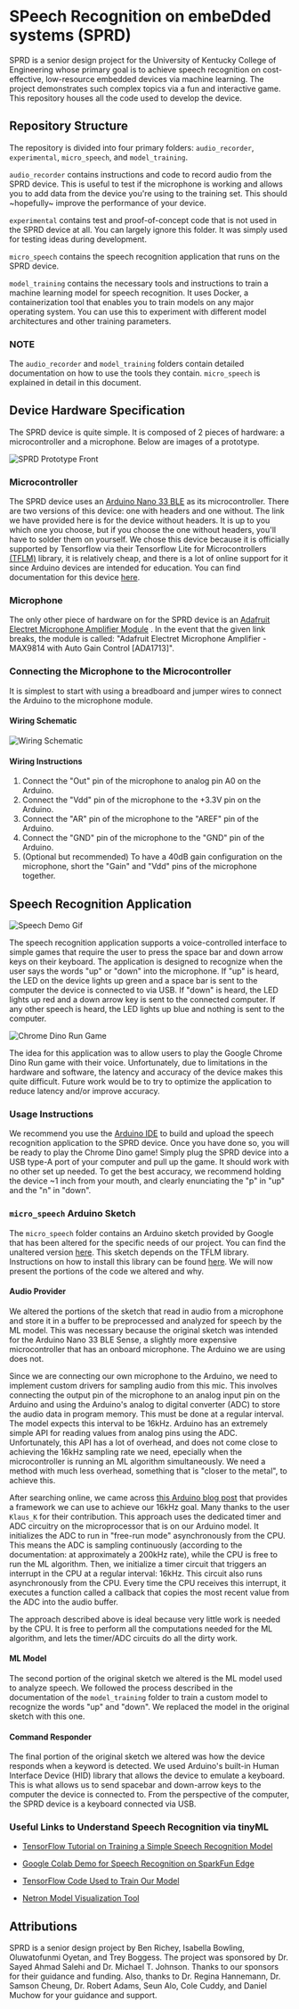 # SPeech Recognition on embeDded systems (SPRD)

SPRD is a senior design project for the University of Kentucky College
of Engineering whose primary goal is to achieve speech recognition on
cost-effective, low-resource embedded devices via machine learning. The project
demonstrates such complex topics via a fun and interactive game. This repository
houses all the code used to develop the device.

## Repository Structure

The repository is divided into four primary folders: `audio_recorder`,
`experimental`, `micro_speech`, and `model_training`.

`audio_recorder` contains instructions and code to record audio from
the SPRD device. This is useful to test if the microphone is working and
allows you to add data from the device you're using to the training set. This
should \~hopefully\~ improve the performance of your device.

`experimental` contains test and proof-of-concept code that is not
used in the SPRD device at all. You can largely ignore this folder. It
was simply used for testing ideas during development.

`micro_speech` contains the speech recognition application that runs on the SPRD
device.

`model_training` contains the necessary tools and instructions to
train a machine learning model for speech recognition. It uses Docker, a
containerization tool that enables you to train models on any major operating
system. You can use this to experiment with different model architectures and
other training parameters.

### NOTE
The `audio_recorder` and `model_training` folders contain detailed
documentation on how to use the tools they contain. `micro_speech` is
explained in detail in this document.

## Device Hardware Specification

The SPRD device is quite simple. It is composed of 2 pieces of
hardware: a microcontroller and a microphone. Below are images of a
prototype.

![SPRD Prototype Front](./media/SPRD_Prototype.png)

### Microcontroller

The SPRD device uses an [Arduino Nano 33 BLE](https://store-usa.arduino.cc/products/arduino-nano-33-ble-with-headers?selectedStore=us)
as its microcontroller. There are two versions of this device: one
with headers and one without. The link we have provided here is for
the device without headers. It is up to you which one you choose, but
if you choose the one without headers, you'll have to solder them on
yourself. We chose this device because it is officially supported by
Tensorflow via their Tensorflow Lite for Microcontrollers
[(TFLM)](https://www.tensorflow.org/lite/microcontrollers) library, it
is relatively cheap, and there is a lot of online support for it since
Arduino devices are intended for education. You can find documentation
for this device [here](https://docs.arduino.cc/hardware/nano-33-ble).

### Microphone

The only other piece of hardware on for the SPRD device is an
[Adafruit Electret Microphone Amplifier Module](https://www.adafruit.com/product/1713)
. In the event that the given link breaks, the module is called:
"Adafruit Electret Microphone Amplifier - MAX9814 with Auto Gain Control
\[ADA1713\]".

### Connecting the Microphone to the Microcontroller

It is simplest to start with using a breadboard and jumper wires to
connect the Arduino to the microphone module.

#### Wiring Schematic

![Wiring Schematic](./media/wiring_schematic.png)

#### Wiring Instructions

1. Connect the "Out" pin of the microphone to analog pin A0 on the
Arduino.
2. Connect the "Vdd" pin of the microphone to the +3.3V pin on the
Arduino.
3. Connect the "AR" pin of the microphone to the "AREF" pin of the
Arduino.
4. Connect the "GND" pin of the microphone to the "GND" pin of the
Arduino.
5. (Optional but recommended) To have a 40dB gain configuration on the
microphone, short the "Gain" and "Vdd" pins of the microphone together.

## Speech Recognition Application

![Speech Demo Gif](./media/SpeechDemo.gif)

The speech recognition application supports a voice-controlled interface
to simple games that require the user to press the space bar and down arrow keys
on their keyboard. The application is designed to recognize when the user says
the words "up" or "down" into the microphone. If "up" is heard, the LED on the
device lights up green and a space bar is sent to the computer the device is
connected to via USB. If "down" is heard, the LED lights up red and a down arrow
key is sent to the connected computer. If any other speech is heard, the LED
lights up blue and nothing is sent to the computer.

![Chrome Dino Run Game](./media/ChromeDino.png)

The idea for this application was to allow users to play the Google
Chrome Dino Run game with their voice. Unfortunately, due to
limitations in the hardware and software, the latency and accuracy of
the device makes this quite difficult. Future work would be to try to
optimize the application to reduce latency and/or improve accuracy.

### Usage Instructions

We recommend you use the [Arduino IDE](https://www.arduino.cc/en/software) to
build and upload the speech recognition application to the SPRD device. Once you
have done so, you will be ready to play the Chrome Dino game! Simply plug the
SPRD device into a USB type-A port of your computer and pull up the game. It
should work with no other set up needed. To get the best accuracy, we recommend
holding the device ~1 inch from your mouth, and clearly enunciating the "p" in
"up" and the "n" in "down".

### `micro_speech` Arduino Sketch

The `micro_speech` folder contains an Arduino sketch provided by Google that has
been altered for the specific needs of our project. You can find the unaltered
version [here](https://github.com/tensorflow/tflite-micro-arduino-examples/tree/main/examples/micro_speech).
This sketch depends on the TFLM library. Instructions on how to install this
library can be found [here](https://github.com/tensorflow/tflite-micro-arduino-examples).
We will now present the portions of the code we altered and why.

#### Audio Provider

We altered the portions of the sketch that read in audio from a microphone and
store it in a buffer to be preprocessed and analyzed for speech by the ML model.
This was necessary because the original sketch was intended for the Arduino Nano
33 BLE Sense, a slightly more expensive microcontroller that has an onboard
microphone. The Arduino we are using does not.

Since we are connecting our own microphone to the Arduino, we need to implement
custom drivers for sampling audio from this mic. This involves connecting the
output pin of the microphone to an analog input pin on the Arduino and using the
Arduino's analog to digital converter (ADC) to store the audio data in program
memory. This must be done at a regular interval. The model expects this interval
to be 16kHz. Arduino has an extremely simple API for reading values from analog
pins using the ADC. Unfortunately, this API has a lot of overhead, and does not
come close to achieving the 16kHz sampling rate we need, epecially when the
microcontroller is running an ML algorithm simultaneously. We need a method with
much less overhead, something that is "closer to the metal", to achieve this.

After searching online, we came across [this Arduino blog post](https://forum.arduino.cc/t/increase-the-adc-sample-rate/701813?u=xing_2019)
that provides a framework we can use to achieve our 16kHz goal. Many thanks to
the user `Klaus_K` for their contribution. This approach uses the dedicated
timer and ADC circuitry on the microprocessor that is on our Arduino model. It
initializes the ADC to run in "free-run mode" asynchronously from the CPU. This
means the ADC is sampling continuously (according to the documentation: at
approximately a 200kHz rate), while the CPU is free to run the ML algorithm.
Then, we initialize a timer circuit that triggers an interrupt in the CPU at a
regular interval: 16kHz. This circuit also runs asynchronously from the CPU.
Every time the CPU receives this interrupt, it executes a function called a
callback that copies the most recent value from the ADC into the audio buffer.

The approach described above is ideal because very little work is needed by the
CPU. It is free to perform all the computations needed for the ML algorithm, and
lets the timer/ADC circuits do all the dirty work.

#### ML Model

The second portion of the original sketch we altered is the ML model used to
analyze speech. We followed the process described in the documentation of the
`model_training` folder to train a custom model to recognize the words "up" and
"down". We replaced the model in the original sketch with this one.

#### Command Responder

The final portion of the original sketch we altered was how the device responds
when a keyword is detected. We used Arduino's built-in Human Interface Device
(HID) library that allows the device to emulate a keyboard. This is what allows
us to send spacebar and down-arrow keys to the computer the device is connected
to. From the perspective of the computer, the SPRD device is a keyboard
connected via USB.

### Useful Links to Understand Speech Recognition via tinyML

- [TensorFlow Tutorial on Training a Simple Speech Recognition Model](https://www.tensorflow.org/tutorials/audio/simple_audio)
- [Google Colab Demo for Speech Recognition on SparkFun Edge](https://codelabs.developers.google.com/codelabs/sparkfun-tensorflow#0)

- [TensorFlow Code Used to Train Our Model](https://github.com/tensorflow/tflite-micro/tree/main/tensorflow/lite/micro/examples/micro_speech/train)

- [Netron Model Visualization Tool](https://netron.app/)

## Attributions

SPRD is a senior design project by Ben Richey, Isabella Bowling, Oluwatofunmi
Oyetan, and Trey Boggess. The project was sponsored by Dr. Sayed Ahmad
Salehi and Dr. Michael T. Johnson. Thanks to our sponsors for their
guidance and funding. Also, thanks to Dr. Regina Hannemann, Dr. Samson
Cheung, Dr. Robert Adams, Seun Alo, Cole Cuddy, and Daniel Muchow for
your guidance and support.